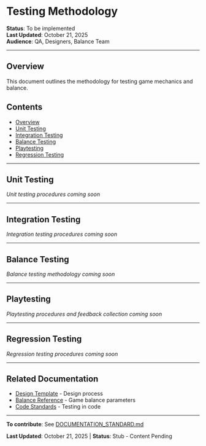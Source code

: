 # Testing Methodology

**Status**: To be implemented  
**Last Updated**: October 21, 2025  
**Audience**: QA, Designers, Balance Team

---

## Overview

This document outlines the methodology for testing game mechanics and balance.

## Contents

- [Overview](#overview)
- [Unit Testing](#unit-testing)
- [Integration Testing](#integration-testing)
- [Balance Testing](#balance-testing)
- [Playtesting](#playtesting)
- [Regression Testing](#regression-testing)

---

## Unit Testing

*Unit testing procedures coming soon*

---

## Integration Testing

*Integration testing procedures coming soon*

---

## Balance Testing

*Balance testing methodology coming soon*

---

## Playtesting

*Playtesting procedures and feedback collection coming soon*

---

## Regression Testing

*Regression testing procedures coming soon*

---

## Related Documentation

- [Design Template](DESIGN_TEMPLATE.md) - Design process
- [Balance Reference](BALANCE_REFERENCE.md) - Game balance parameters
- [Code Standards](../../docs/CODE_STANDARDS.md) - Testing in code

---

**To contribute**: See [DOCUMENTATION_STANDARD.md](../../docs/DOCUMENTATION_STANDARD.md)

**Last Updated**: October 21, 2025 | **Status**: Stub - Content Pending
